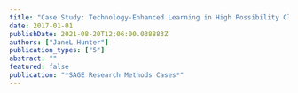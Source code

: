 ```yaml
---
title: "Case Study: Technology-Enhanced Learning in High Possibility Classrooms in Australian Schools"
date: 2017-01-01
publishDate: 2021-08-20T12:06:00.038883Z
authors: ["JaneL Hunter"]
publication_types: ["5"]
abstract: ""
featured: false
publication: "*SAGE Research Methods Cases*"
---
```


